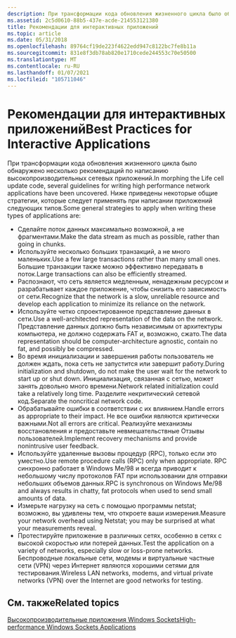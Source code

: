 ```yaml
---
description: При трансформации кода обновления жизненного цикла было обнаружено несколько рекомендаций по написанию высокопроизводительных сетевых приложений.
ms.assetid: 2c5d0610-88b5-437e-acde-214553121380
title: Рекомендации для интерактивных приложений
ms.topic: article
ms.date: 05/31/2018
ms.openlocfilehash: 89764cf19de223f4622edd947c8122bc7fe8b11a
ms.sourcegitcommit: 831e8f3db78ab820e1710cede244553c70e50500
ms.translationtype: MT
ms.contentlocale: ru-RU
ms.lasthandoff: 01/07/2021
ms.locfileid: "105711046"
---
```

# <a name="best-practices-for-interactive-applications"></a><span data-ttu-id="430a0-103">Рекомендации для интерактивных приложений</span><span class="sxs-lookup"><span data-stu-id="430a0-103">Best Practices for Interactive Applications</span></span>

<span data-ttu-id="430a0-104">При трансформации кода обновления жизненного цикла было обнаружено несколько рекомендаций по написанию высокопроизводительных сетевых приложений.</span><span class="sxs-lookup"><span data-stu-id="430a0-104">In morphing the Life cell update code, several guidelines for writing high performance network applications have been uncovered.</span></span> <span data-ttu-id="430a0-105">Ниже приведены некоторые общие стратегии, которые следует применять при написании приложений следующих типов.</span><span class="sxs-lookup"><span data-stu-id="430a0-105">Some general strategies to apply when writing these types of applications are:</span></span>

-   <span data-ttu-id="430a0-106">Сделайте поток данных максимально возможной, а не фрагментами.</span><span class="sxs-lookup"><span data-stu-id="430a0-106">Make the data stream as much as possible, rather than going in chunks.</span></span>
-   <span data-ttu-id="430a0-107">Используйте несколько больших транзакций, а не много маленьких.</span><span class="sxs-lookup"><span data-stu-id="430a0-107">Use a few large transactions rather than many small ones.</span></span> <span data-ttu-id="430a0-108">Большие транзакции также можно эффективно передавать в поток.</span><span class="sxs-lookup"><span data-stu-id="430a0-108">Large transactions can also be efficiently streamed.</span></span>
-   <span data-ttu-id="430a0-109">Распознают, что сеть является медленным, ненадежным ресурсом и разрабатывает каждое приложение, чтобы снизить его зависимость от сети.</span><span class="sxs-lookup"><span data-stu-id="430a0-109">Recognize that the network is a slow, unreliable resource and develop each application to minimize its reliance on the network.</span></span>
-   <span data-ttu-id="430a0-110">Используйте четко спроектированное представление данных в сети.</span><span class="sxs-lookup"><span data-stu-id="430a0-110">Use a well-architected representation of the data on the network.</span></span> <span data-ttu-id="430a0-111">Представление данных должно быть независимым от архитектуры компьютера, не должно содержать FAT и, возможно, сжато.</span><span class="sxs-lookup"><span data-stu-id="430a0-111">The data representation should be computer-architecture agnostic, contain no fat, and possibly be compressed.</span></span>
-   <span data-ttu-id="430a0-112">Во время инициализации и завершения работы пользователь не должен ждать, пока сеть не запустится или завершит работу.</span><span class="sxs-lookup"><span data-stu-id="430a0-112">During initialization and shutdown, do not make the user wait for the network to start up or shut down.</span></span> <span data-ttu-id="430a0-113">Инициализация, связанная с сетью, может занять довольно много времени.</span><span class="sxs-lookup"><span data-stu-id="430a0-113">Network related initialization could take a relatively long time.</span></span> <span data-ttu-id="430a0-114">Разделите некритический сетевой код.</span><span class="sxs-lookup"><span data-stu-id="430a0-114">Separate the noncritical network code.</span></span>
-   <span data-ttu-id="430a0-115">Обрабатывайте ошибки в соответствии с их влиянием.</span><span class="sxs-lookup"><span data-stu-id="430a0-115">Handle errors as appropriate to their impact.</span></span> <span data-ttu-id="430a0-116">Не все ошибки являются критически важными.</span><span class="sxs-lookup"><span data-stu-id="430a0-116">Not all errors are critical.</span></span> <span data-ttu-id="430a0-117">Реализуйте механизмы восстановления и предоставьте невмешательствные Отзывы пользователей.</span><span class="sxs-lookup"><span data-stu-id="430a0-117">Implement recovery mechanisms and provide nonintrusive user feedback.</span></span>
-   <span data-ttu-id="430a0-118">Используйте удаленные вызовы процедур (RPC), только если это уместно.</span><span class="sxs-lookup"><span data-stu-id="430a0-118">Use remote procedure calls (RPC) only when appropriate.</span></span> <span data-ttu-id="430a0-119">RPC синхронно работает в Windows Me/98 и всегда приводит к небольшому числу протоколов FAT при использовании для отправки небольших объемов данных.</span><span class="sxs-lookup"><span data-stu-id="430a0-119">RPC is synchronous on Windows Me/98 and always results in chatty, fat protocols when used to send small amounts of data.</span></span>
-   <span data-ttu-id="430a0-120">Измерьте нагрузку на сеть с помощью программы netstat; возможно, вы удивлены тем, что откроете ваши измерения.</span><span class="sxs-lookup"><span data-stu-id="430a0-120">Measure your network overhead using Netstat; you may be surprised at what your measurements reveal.</span></span>
-   <span data-ttu-id="430a0-121">Протестируйте приложение в различных сетях, особенно в сетях с высокой скоростью или потерей данных.</span><span class="sxs-lookup"><span data-stu-id="430a0-121">Test the application on a variety of networks, especially slow or loss-prone networks.</span></span> <span data-ttu-id="430a0-122">Беспроводные локальные сети, модемы и виртуальные частные сети (VPN) через Интернет являются хорошими сетями для тестирования.</span><span class="sxs-lookup"><span data-stu-id="430a0-122">Wireless LAN networks, modems, and virtual private networks (VPN) over the Internet are good networks for testing.</span></span>

## <a name="related-topics"></a><span data-ttu-id="430a0-123">См. также</span><span class="sxs-lookup"><span data-stu-id="430a0-123">Related topics</span></span>

<dl> <dt>

[<span data-ttu-id="430a0-124">Высокопроизводительные приложения Windows Sockets</span><span class="sxs-lookup"><span data-stu-id="430a0-124">High-performance Windows Sockets Applications</span></span>](high-performance-windows-sockets-applications-2.md)
</dt> </dl>

 

 



